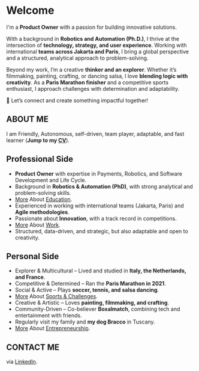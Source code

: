 # Welcome

I'm a **Product Owner** with a passion for building innovative solutions.

With a background in **Robotics and Automation (Ph.D.)**, I thrive at the intersection of **technology, strategy, and user experience**. Working with international **teams across Jakarta and Paris**, I bring a global perspective and a structured, analytical approach to problem-solving.

Beyond my work, I’m a creative **thinker and an explorer**. Whether it’s filmmaking, painting, crafting, or dancing salsa, I love **blending logic with creativity**. As a **Paris Marathon finisher** and a competitive sports enthusiast, I approach challenges with determination and adaptability.

🚀 Let’s connect and create something impactful together!

## ABOUT ME

I am Friendly, Autonomous, self-driven, team player, adaptable, and fast learner (**Jump to my [CV](https://teoka.github.io/career/CV.html)**).

## Professional Side

- **Product Owner** with expertise in Payments, Robotics, and Software Development and Life Cycle.
- Background in **Robotics & Automation (PhD)**, with strong analytical and problem-solving skills.
- [More](https://teoka.github.io/career/education.html) About <ins>Education</ins>.
- Experienced in working with international teams (Jakarta, Paris) and **Agile methodologies**.
- Passionate about **Innovation**, with a track record in competitions.
- [More](https://teoka.github.io/career/work.html) About <ins>Work</ins>.
- Structured, data-driven, and strategic, but also adaptable and open to creativity.

## Personal Side

- Explorer & Multicultural – Lived and studied in **Italy, the Netherlands, and France**.
- Competitive & Determined – Ran the **Paris Marathon in 2021**. 
- Social & Active – Plays **soccer, tennis, and salsa dancing**.
- [More](https://teoka.github.io/hobbies/sports.html) About <ins>Sports & Challenges</ins>.
- Creative & Artistic – Loves **painting, filmmaking, and crafting**.
- Community-Driven – Co-believer **Boxalmatch**, combining tech and entertainment with friends.
- Regularly visit my family and **my dog Bracco** in Tuscany.
- [More](https://teoka.github.io/hobbies/sports.html) About <ins>Entrepreneurship</ins>.

## CONTACT ME

via [LinkedIn](https://www.linkedin.com/in/matteociocca/).
